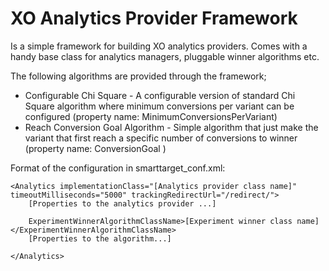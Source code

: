XO Analytics Provider Framework
============================================

Is a simple framework for building XO analytics providers. Comes with a handy base class for analytics managers, pluggable winner algorithms etc.

The following algorithms are provided through the framework;

* Configurable Chi Square - A configurable version of standard Chi Square algorithm where minimum conversions per variant can be configured (property name: MinimumConversionsPerVariant)
* Reach Conversion Goal Algorithm - Simple algorithm that just make the variant that first reach a specific number of conversions to winner (property name: ConversionGoal ) 


Format of the configuration in smarttarget_conf.xml:

```
<Analytics implementationClass="[Analytics provider class name]" timeoutMilliseconds="5000" trackingRedirectUrl="/redirect/">
    [Properties to the analytics provider ...]
    
    ExperimentWinnerAlgorithmClassName>[Experiment winner class name]</ExperimentWinnerAlgorithmClassName>
    [Properties to the algorithm...]
   
</Analytics>
```
